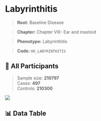 # Labyrinthitis

> **Root:** Baseline Disease  

> **Chapter:** Chapter VIII- Ear and mastoid  

> **Phenotype:** Labyrinthitis  

> **Code:** `H8_LABYRINTHITIS`

## 🧪 All Participants  
> Sample size: **210797**  
> Cases: **497**  
> Controls: **210300**
<img src="/Sensitive/Figures/ALL/Incidence/H8_LABYRINTHITIS.png"/>

## 📊 Data Table
<CsvTableMRF src="/Sensitive/Data/ALL/Incidence/COX_H8_LABYRINTHITIS.csv"/>

